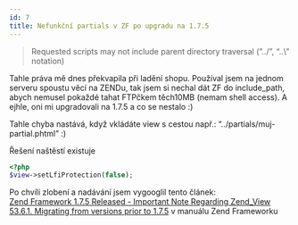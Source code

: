 ```yaml
---
id: 7
title: Nefunkční partials v ZF po upgradu na 1.7.5
---
```

> Requested scripts may not include parent directory traversal (”../”, “..\” notation)

Tahle práva mě dnes překvapila při ladění shopu. Používal jsem na  jednom serveru spoustu věcí na ZENDu, tak jsem si nechal dát ZF do  include_path, abych nemusel pokaždé tahat FTPčkem těch10MB (nemam shell  access). A ejhle, oni mi upgradovali na 1.7.5 a co se nestalo :)

Tahle chyba nastává, když vkládáte view s cestou např.: “../partials/muj-partial.phtml” :)

Řešení naštěstí existuje

```php
<?php
$view->setLfiProtection(false);
```

Po chvíli zlobení a nadávání jsem vygooglil tento článek:<br />
<a href="http://weierophinney.net/matthew/archives/206-Zend-Framework-1.7.5-Released-Important-Note-Regarding-Zend_View.html">Zend Framework 1.7.5 Released - Important Note Regarding Zend_View</a><br />
<a href="http://framework.zend.com/manual/en/zend.view.migration.html">53.6.1. Migrating from versions prior to 1.7.5</a> v manuálu Zend Frameworku

